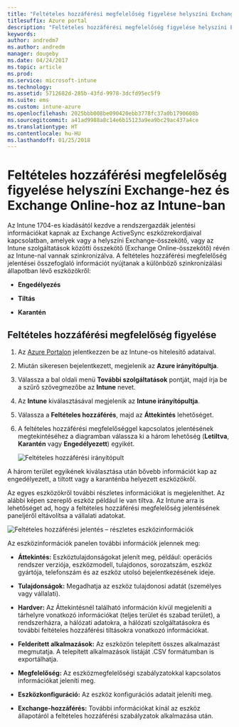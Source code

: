 ```yaml
---
title: "Feltételes hozzáférési megfelelőség figyelése helyszíni Exchange-hez és Exchange Online-hoz"
titlesuffix: Azure portal
description: "Feltételes hozzáférési megfelelőség figyelése helyszíni Exchange-hez és Exchange Online-hoz az Intune Azure Portal használatával"
keywords: 
author: andredm7
ms.author: andredm
manager: dougeby
ms.date: 04/24/2017
ms.topic: article
ms.prod: 
ms.service: microsoft-intune
ms.technology: 
ms.assetid: 5712682d-285b-43fd-9978-3dcfd95ec5f9
ms.suite: ems
ms.custom: intune-azure
ms.openlocfilehash: 2025bbb008be090420ebb3778fc37a0b1790608b
ms.sourcegitcommit: a41ad9988a8c14e6b15123a9ea9bc29ac437a4ce
ms.translationtype: HT
ms.contentlocale: hu-HU
ms.lasthandoff: 01/25/2018
---
```

# <a name="monitor-conditional-access-compliance-for-on-premises-exchange-and-exchange-online-in-intune"></a>Feltételes hozzáférési megfelelőség figyelése helyszíni Exchange-hez és Exchange Online-hoz az Intune-ban

Az Intune 1704-es kiadásától kezdve a rendszergazdák jelentési információkat kapnak az Exchange ActiveSync eszközrekordjaival kapcsolatban, amelyek vagy a helyszíni Exchange-összekötő, vagy az Intune szolgáltatások közötti összekötő (Exchange Online-összekötő) révén az Intune-nal vannak szinkronizálva. A feltételes hozzáférési megfelelőség jelentései összefoglaló információt nyújtanak a különböző szinkronizálási állapotban lévő eszközökről:

-   **Engedélyezés**

-   **Tiltás**

-   **Karantén**

## <a name="to-monitor-conditional-access-compliance"></a>Feltételes hozzáférési megfelelőség figyelése

1.  Az [Azure Portalon](https://portal.azure.com/) jelentkezzen be az Intune-os hitelesítő adataival.

2.  Miután sikeresen bejelentkezett, megjelenik az **Azure irányítópultja**.

3.  Válassza a bal oldali menü **További szolgáltatások** pontját, majd írja be a szűrő szövegmezőbe az **Intune** nevet.

4.  Az **Intune** kiválasztásával megjelenik az **Intune irányítópultja**.

5.  Válassza a **Feltételes hozzáférés**, majd az **Áttekintés** lehetőséget.

6.  A feltételes hozzáférési megfelelőséggel kapcsolatos jelentésének megtekintéséhez a diagramban válassza ki a három lehetőség (**Letiltva**, **Karantén** vagy **Engedélyezett**) egyikét.

    ![Feltételes hozzáférési irányítópult](./media/CA-reporting-intune-1.png)

A három terület egyikének kiválasztása után bővebb információt kap az engedélyezett, a tiltott vagy a karanténba helyezett eszközökről.

Az egyes eszközökről további részletes információkat is megjeleníthet. Az alábbi képen szereplő eszköz például le van tiltva. Az Intune arra is lehetőséget ad, hogy a feltételes hozzáférési megfelelőség jelentésének paneljéről eltávolítsa a vállalati adatokat.

![Feltételes hozzáférési jelentés – részletes eszközinformációk](./media/CA-reporting-intune-3.png)

Az eszközinformációk panelen további információk jelennek meg:

-   **Áttekintés:** Eszköztulajdonságokat jelenít meg, például: operációs rendszer verziója, eszközmodell, tulajdonos, sorozatszám, eszköz gyártója, telefonszám és az eszköz utolsó bejelentkezésének ideje.

-   **Tulajdonságok:** Megadhatja az eszköz tulajdonosi adatát (személyes vagy vállalati).

-   **Hardver:** Az Áttekintésnél található információn kívül megjeleníti a tárhelyre vonatkozó információkat (teljes terület és szabad terület), a rendszerházra, a hálózati adatokra, a hálózati szolgáltatásokra és további feltételes hozzáférési tiltásokra vonatkozó információkat.

-   **Felderített alkalmazások:** Az eszközön telepített összes alkalmazást megmutatja. A telepített alkalmazások listáját .CSV formátumban is exportálhatja.

-   **Megfelelőség:** Az eszközmegfelelőségi szabályzatokkal kapcsolatos információkat jeleníti meg.

-   **Eszközkonfiguráció:** Az eszköz konfigurációs adatait jeleníti meg.

-   **Exchange-hozzáférés:** További információkat kínál az eszköz állapotáról a feltételes hozzáférési szabályzatok alkalmazása után.
